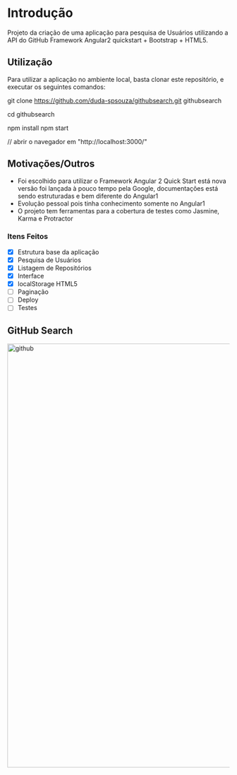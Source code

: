 # Introdução
Projeto da criação de uma aplicação para pesquisa de Usuários utilizando a API do GitHub Framework Angular2 quickstart + Bootstrap + HTML5.

## Utilização
Para utilizar a aplicação no ambiente local, basta clonar este repositório, e executar os seguintes comandos:

git clone https://github.com/duda-spsouza/githubsearch.git   githubsearch

cd githubsearch

npm install
npm start

// abrir o navegador em "http://localhost:3000/"

## Motivações/Outros
- Foi escolhido para utilizar o Framework Angular 2 Quick Start está nova versão foi lançada à pouco tempo pela Google, documentações  está sendo estruturadas e bem diferente do Angular1
- Evolução pessoal pois tinha conhecimento somente no Angular1
- O projeto tem ferramentas para a cobertura de testes como Jasmine, Karma e Protractor 
 
### Itens Feitos
- [x] Estrutura base da aplicação
- [x] Pesquisa de Usuários
- [x] Listagem de Repositórios
- [x] Interface
- [x] localStorage HTML5
- [ ] Paginação
- [ ] Deploy
- [ ] Testes
## GitHub Search
<img width="960" alt="github" src="https://cloud.githubusercontent.com/assets/7572502/25404758/7e192220-29d7-11e7-942b-7970ad207b8a.PNG">
